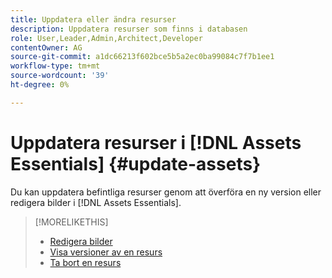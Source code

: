 ```yaml
---
title: Uppdatera eller ändra resurser
description: Uppdatera resurser som finns i databasen
role: User,Leader,Admin,Architect,Developer
contentOwner: AG
source-git-commit: a1dc66213f602bce5b5a2ec0ba99084c7f7b1ee1
workflow-type: tm+mt
source-wordcount: '39'
ht-degree: 0%

---
```



# Uppdatera resurser i [!DNL Assets Essentials] {#update-assets}

Du kan uppdatera befintliga resurser genom att överföra en ny version eller redigera bilder i [!DNL Assets Essentials].

<!-- TBD: Discard this article if not too much unique content for it.
Merge the update asset part in manage assets or upload assets.
Edit images article.
Link to versioning once an asset is updated.
-->

>[!MORELIKETHIS]
>
>* [Redigera bilder](edit-images.md)
>* [Visa versioner av en resurs](navigate-view.md#view-versions)
>* [Ta bort en resurs](manage-organize.md#delete-assets)

